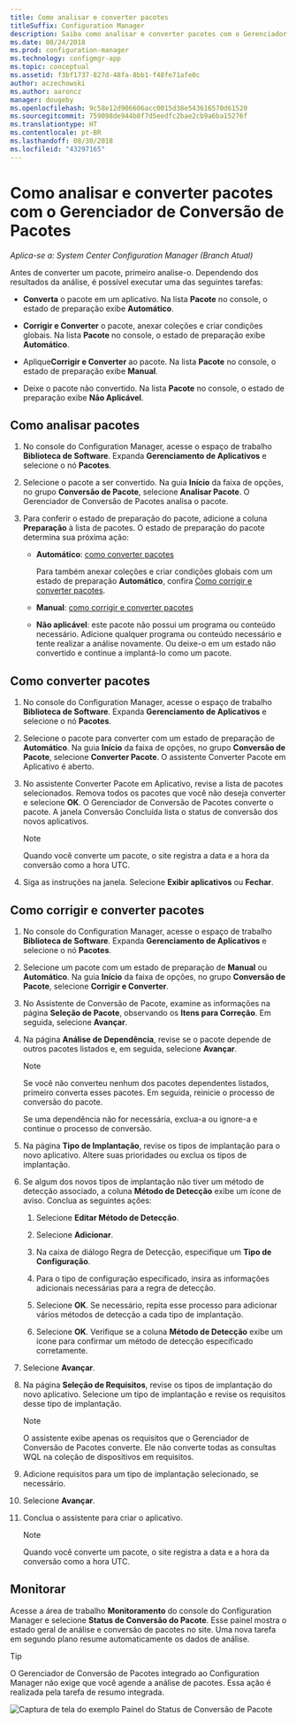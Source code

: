 ```yaml
---
title: Como analisar e converter pacotes
titleSuffix: Configuration Manager
description: Saiba como analisar e converter pacotes com o Gerenciador de Conversão de Pacotes no Configuration Manager.
ms.date: 08/24/2018
ms.prod: configuration-manager
ms.technology: configmgr-app
ms.topic: conceptual
ms.assetid: f3bf1737-827d-48fa-8bb1-f48fe71afe0c
author: aczechowski
ms.author: aaroncz
manager: dougeby
ms.openlocfilehash: 9c58e12d906606acc0015d38e543616570d61520
ms.sourcegitcommit: 759098de944b8f7d5eedfc2bae2cb9a6ba15276f
ms.translationtype: HT
ms.contentlocale: pt-BR
ms.lasthandoff: 08/30/2018
ms.locfileid: "43297165"
---
```

# <a name="how-to-analyze-and-convert-packages-with-package-conversion-manager"></a>Como analisar e converter pacotes com o Gerenciador de Conversão de Pacotes

*Aplica-se a: System Center Configuration Manager (Branch Atual)*

<!--1357861-->

Antes de converter um pacote, primeiro analise-o. Dependendo dos resultados da análise, é possível executar uma das seguintes tarefas:

- **Converta** o pacote em um aplicativo. Na lista **Pacote** no console, o estado de preparação exibe **Automático**.  

- **Corrigir e Converter** o pacote, anexar coleções e criar condições globais. Na lista **Pacote** no console, o estado de preparação exibe **Automático**.  

- Aplique**Corrigir e Converter** ao pacote. Na lista **Pacote** no console, o estado de preparação exibe **Manual**.  

- Deixe o pacote não convertido. Na lista **Pacote** no console, o estado de preparação exibe **Não Aplicável**.  



## <a name="bkmk_analyze"></a> Como analisar pacotes

1. No console do Configuration Manager, acesse o espaço de trabalho **Biblioteca de Software**. Expanda **Gerenciamento de Aplicativos** e selecione o nó **Pacotes**.  

2. Selecione o pacote a ser convertido. Na guia **Início** da faixa de opções, no grupo **Conversão de Pacote**, selecione **Analisar Pacote**. O Gerenciador de Conversão de Pacotes analisa o pacote.  

3. Para conferir o estado de preparação do pacote, adicione a coluna **Preparação** à lista de pacotes. O estado de preparação do pacote determina sua próxima ação:  

    - **Automático**: [como converter pacotes](#bkmk_convert)  

        Para também anexar coleções e criar condições globais com um estado de preparação **Automático**, confira [Como corrigir e converter pacotes](#bkmk_fix).  

    - **Manual**: [como corrigir e converter pacotes](#bkmk_fix)

    - **Não aplicável**: este pacote não possui um programa ou conteúdo necessário. Adicione qualquer programa ou conteúdo necessário e tente realizar a análise novamente. Ou deixe-o em um estado não convertido e continue a implantá-lo como um pacote.  



## <a name="bkmk_convert"></a> Como converter pacotes

1. No console do Configuration Manager, acesse o espaço de trabalho **Biblioteca de Software**. Expanda **Gerenciamento de Aplicativos** e selecione o nó **Pacotes**.  

2. Selecione o pacote para converter com um estado de preparação de **Automático**. Na guia **Início** da faixa de opções, no grupo **Conversão de Pacote**, selecione **Converter Pacote**. O assistente Converter Pacote em Aplicativo é aberto.  

3. No assistente Converter Pacote em Aplicativo, revise a lista de pacotes selecionados. Remova todos os pacotes que você não deseja converter e selecione **OK**. O Gerenciador de Conversão de Pacotes converte o pacote. A janela Conversão Concluída lista o status de conversão dos novos aplicativos.  

    > [!Note]  
    > Quando você converte um pacote, o site registra a data e a hora da conversão como a hora UTC.  

4. Siga as instruções na janela. Selecione **Exibir aplicativos** ou **Fechar**.  



## <a name="bkmk_fix"></a> Como corrigir e converter pacotes

1. No console do Configuration Manager, acesse o espaço de trabalho **Biblioteca de Software**. Expanda **Gerenciamento de Aplicativos** e selecione o nó **Pacotes**.  

2. Selecione um pacote com um estado de preparação de **Manual** ou **Automático**. Na guia **Início** da faixa de opções, no grupo **Conversão de Pacote**, selecione **Corrigir e Converter**.  

3. No Assistente de Conversão de Pacote, examine as informações na página **Seleção de Pacote**, observando os **Itens para Correção**. Em seguida, selecione **Avançar**.  

4. Na página **Análise de Dependência**, revise se o pacote depende de outros pacotes listados e, em seguida, selecione **Avançar**.  

    > [!Note]  
    > Se você não converteu nenhum dos pacotes dependentes listados, primeiro converta esses pacotes. Em seguida, reinicie o processo de conversão do pacote.  
    >  
    > Se uma dependência não for necessária, exclua-a ou ignore-a e continue o processo de conversão.  

5. Na página **Tipo de Implantação**, revise os tipos de implantação para o novo aplicativo. Altere suas prioridades ou exclua os tipos de implantação.  

6. Se algum dos novos tipos de implantação não tiver um método de detecção associado, a coluna **Método de Detecção** exibe um ícone de aviso. Conclua as seguintes ações:  

    1. Selecione **Editar Método de Detecção**.  

    2. Selecione **Adicionar**.  

    3. Na caixa de diálogo Regra de Detecção, especifique um **Tipo de Configuração**.  

    4. Para o tipo de configuração especificado, insira as informações adicionais necessárias para a regra de detecção.  

    5. Selecione **OK**. Se necessário, repita esse processo para adicionar vários métodos de detecção a cada tipo de implantação.  

    6. Selecione **OK**. Verifique se a coluna **Método de Detecção** exibe um ícone para confirmar um método de detecção especificado corretamente.  

7. Selecione **Avançar**.  

8. Na página **Seleção de Requisitos**, revise os tipos de implantação do novo aplicativo. Selecione um tipo de implantação e revise os requisitos desse tipo de implantação.  

    > [!Note]  
    > O assistente exibe apenas os requisitos que o Gerenciador de Conversão de Pacotes converte. Ele não converte todas as consultas WQL na coleção de dispositivos em requisitos.  

9. Adicione requisitos para um tipo de implantação selecionado, se necessário.  

10. Selecione **Avançar**.  

11. Conclua o assistente para criar o aplicativo.  

    > [!Note]  
    > Quando você converte um pacote, o site registra a data e a hora da conversão como a hora UTC.  



## <a name="bkmk_monitor"></a> Monitorar

Acesse a área de trabalho **Monitoramento** do console do Configuration Manager e selecione **Status de Conversão do Pacote**. Esse painel mostra o estado geral de análise e conversão de pacotes no site. Uma nova tarefa em segundo plano resume automaticamente os dados de análise.

> [!Tip]  
> O Gerenciador de Conversão de Pacotes integrado ao Configuration Manager não exige que você agende a análise de pacotes. Essa ação é realizada pela tarefa de resumo integrada.

![Captura de tela do exemplo Painel do Status de Conversão de Pacote](media/1357861-pcm-dashboard.png)
